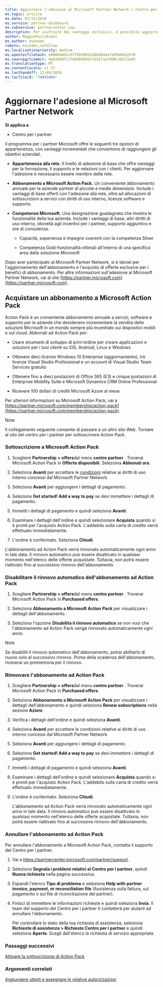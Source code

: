 ```yaml
---
title: Aggiornare l'adesione al Microsoft Partner Network | Centro per i partner
ms.topic: article
ms.date: 03/15/2019
ms.service: partner-dashboard
ms.subservice: partnercenter-csp
description: Per usufruire dei vantaggi esclusivi, è possibile aggiornare l'appartenenza a MPN a un'appartenenza a Microsoft Action Pack sottoscrizione o a competenze Microsoft.
author: MaggiePucciEvans
ms.author: evansma
robots: noindex,nofollow
ms.localizationpriority: medium
ms.openlocfilehash: e608646d1c6f76b5081d38648a4afa95660e2bf0
ms.sourcegitcommit: 9a628b8fc73d4db995b7cb42faaf4d6c3b573e45
ms.translationtype: MT
ms.contentlocale: it-IT
ms.lasthandoff: 12/09/2019
ms.locfileid: "74943404"
---
```

# <a name="upgrade-your-microsoft-partner-network-membership"></a>Aggiornare l'adesione al Microsoft Partner Network

**Si applica a**

-  Centro per i partner

Il programma per i partner Microsoft offre le seguenti tre opzioni di appartenenza, con vantaggi incrementali che consentono di raggiungere gli obiettivi aziendali.

- **Appartenenza alla rete.** Il livello di adesione di base che offre vantaggi per la formazione, il supporto e le relazioni con i clienti. Per aggiornare l'adesione è necessario essere membro della rete.

- **Abbonamento a Microsoft Action Pack.** Un conveniente abbonamento annuale per le aziende partner di piccole e medie dimensioni. Include i vantaggi di base offerti con l'adesione alla rete, oltre ad allocazioni di sottoscrizioni a servizi con diritti di uso interno, licenze software e supporto.

- **Competenze Microsoft.** Una designazione guadagnata che mostra le funzionalità della tua azienda. Include i vantaggi di base, altri diritti di uso interno, idoneità agli incentivi per i partner, supporto aggiuntivo e ore di consulenza.

  - Capacità, esperienza e impegno coerenti con la competenza Silver

  - Competenza Gold-funzionalità ottimali all'interno di una specifica area della soluzione Microsoft

Dopo aver partecipato al Microsoft Partner Network, si è idonei per l'aggiornamento dell'abbonamento e l'acquisto di offerte esclusive per i benefici di abbonamento. Per altre informazioni sull'adesione al Microsoft Partner Network, vai al sito [https://partner.microsoft.com](https://partner.microsoft.com).


## <a name="purchase-a-microsoft-action-pack-subscription"></a>Acquistare un abbonamento a Microsoft Action Pack

Action Pack è un conveniente abbonamento annuale a servizi, software e supporto per le aziende che desiderano incrementare la vendita delle soluzioni Microsoft in un mondo sempre più incentrato sui dispositivi mobili e sul cloud. Abbonati ad Action Pack per:

- Usare strumenti di sviluppo di prim'ordine per creare applicazioni e soluzioni per i tuoi clienti su iOS, Android, Linux e Windows 

- Ottenere dieci licenze Windows 10 Enterprise (aggiornamento), tre licenze Visual Studio Professional e un account di Visual Studio Team Services gratuito 

- Ottenere fino a dieci postazioni di Office 365 (E3) e cinque postazioni di Enterprise Mobility Suite e Microsoft Dynamics CRM Online Professional

- Ricevere 100 dollari di crediti Microsoft Azure al mese

Per ulteriori informazioni su Microsoft Action Pack, vai a [https://partner.microsoft.com/membership/action-pack](https://partner.microsoft.com/membership/action-pack). 

> [!NOTE]  
> Il collegamento seguente consente di passare a un altro sito Web. Tornare al sito del centro per i partner per sottoscrivere Action Pack.


### <a name="subscribe-to-microsoft-action-pack"></a>Sottoscrizione a Microsoft Action Pack

1. Scegliere **Partnership > offers**dal menu **centro partner** . Troverai Microsoft Action Pack in **Offerte disponibili**. Seleziona **Abbonati ora**. 

2. Seleziona **Avanti** per accettare le [condizioni](https://go.microsoft.com/fwlink/?linkid=842232) relative ai diritti di uso interno concessi dal Microsoft Partner Network.  

3. Seleziona **Avanti** per aggiungere i dettagli di pagamento. 

4. Seleziona **Get started! Add a way to pay** se devi immettere i dettagli di pagamento. 

5. Immetti i dettagli di pagamento e quindi seleziona **Avanti**.

6. Esaminare i dettagli dell'ordine e quindi selezionare **Acquista** quando si è pronti per l'acquisto Action Pack. L'addebito sulla carta di credito verrà effettuato immediatamente.

7. L'ordine è confermato. Seleziona **Chiudi**.

L'abbonamento ad Action Pack verrà rinnovato automaticamente ogni anno in tale data. Il rinnovo automatico può essere disattivato in qualsiasi momento nell'elenco delle offerte acquistate. Tuttavia, non potrà essere riattivato fino al successivo rinnovo dell'abbonamento. 

### <a name="turn-off-automatic-action-pack-subscription-renewal"></a>Disabilitare il rinnovo automatico dell'abbonamento ad Action Pack

1. Scegliere **Partnership > offers**dal menu **centro partner** . Troverai Microsoft Action Pack in **Purchased offers**.

2. Seleziona **Abbonamento a Microsoft Action Pack** per visualizzare i dettagli dell'abbonamento. 

3. Seleziona l'opzione **Disabilita il rinnovo automatico** se non vuoi che l'abbonamento ad Action Pack venga rinnovato automaticamente ogni anno. 

> [!NOTE]  
> Se disabiliti il rinnovo automatico dell'abbonamento, potrai abilitarlo di nuovo solo al successivo rinnovo. Prima della scadenza dell'abbonamento, riceverai un promemoria per il rinnovo.


### <a name="renew-your-action-pack-subscription"></a>Rinnovare l'abbonamento ad Action Pack

1. Scegliere **Partnership > offers**dal menu **centro partner** . Troverai Microsoft Action Pack in **Purchased offers**.

2. Seleziona **Abbonamento a Microsoft Action Pack** per visualizzare i dettagli dell'abbonamento e quindi seleziona **Renew subscriptions** nella sezione **Azioni**.  

3. Verifica i dettagli dell'ordine e quindi seleziona **Avanti**.

4. Seleziona **Avanti** per accettare le condizioni relative ai diritti di uso interno concessi dal Microsoft Partner Network.  

5. Seleziona **Avanti** per aggiungere i dettagli di pagamento. 

6. Seleziona **Get started! Add a way to pay** se devi immettere i dettagli di pagamento. 

7. Immetti i dettagli di pagamento e quindi seleziona **Avanti**.

8. Esaminare i dettagli dell'ordine e quindi selezionare **Acquista** quando si è pronti per l'acquisto Action Pack. L'addebito sulla carta di credito verrà effettuato immediatamente.

9. L'ordine è confermato. Seleziona **Chiudi**.

    L'abbonamento ad Action Pack verrà rinnovato automaticamente ogni anno in tale data. Il rinnovo automatico può essere disattivato in qualsiasi momento nell'elenco delle offerte acquistate. Tuttavia, non potrà essere riattivato fino al successivo rinnovo dell'abbonamento. 


### <a name="cancel-your-action-pack-subscription"></a>Annullare l'abbonamento ad Action Pack

Per annullare l'abbonamento a Microsoft Action Pack, contatta il supporto del Centro per i partner.

1. Vai a https://partnercenter.microsoft.com/partner/support.

2. Seleziona **Segnala i problemi relativi al Centro per i partner**, quindi **Nuova richiesta** nella pagina successiva.

3. Espandi l'elenco **Tipo di problema** e seleziona **Help with partner invoice, payment, or reconciliation file** (Assistenza sulla fattura, sul pagamento o sul file di riconciliazione del partner). 

4. Finisci di immettere le informazioni richieste e quindi seleziona **Invia**. Il team del supporto del Centro per i partner ti contatterà per aiutarti ad annullare l'abbonamento.

    Per controllare lo stato della tua richiesta di assistenza, seleziona **Richieste di assistenza > Richieste Centro per i partner** e quindi seleziona **Aperte**. Scegli dall'elenco la richiesta di servizio appropriata.  

 
### <a name="next-steps"></a>Passaggi successivi

[Attivare la sottoscrizione di Action Pack](manage-your-partner-network-benefits.md)


### <a name="related-topics"></a>Argomenti correlati

[Aggiungere utenti e assegnare le relative autorizzazioni](create-user-accounts-and-set-permissions.md)





